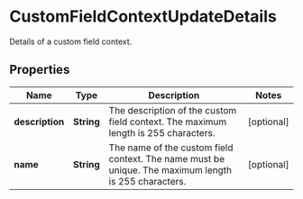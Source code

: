 

# CustomFieldContextUpdateDetails

Details of a custom field context.

## Properties

| Name | Type | Description | Notes |
|------------ | ------------- | ------------- | -------------|
|**description** | **String** | The description of the custom field context. The maximum length is 255 characters. |  [optional] |
|**name** | **String** | The name of the custom field context. The name must be unique. The maximum length is 255 characters. |  [optional] |



